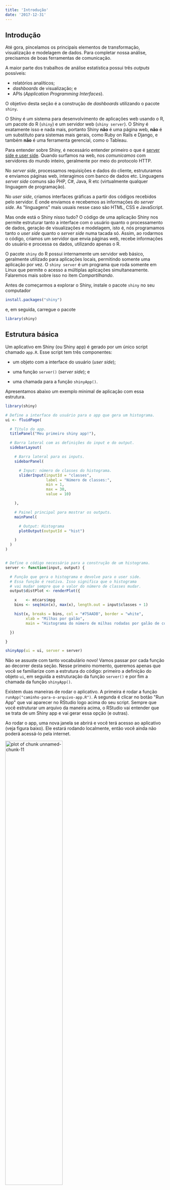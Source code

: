 ```yaml
---
title: 'Introdução'
date: '2017-12-31'
---
```







## Introdução

Até gora, pincelamos os principais elementos de transformação, visualização e modelagem de dados. Para completar nossa análise, precisamos de boas ferramentas de comunicação.

A maior parte dos trabalhos de análise estatística possui três *outputs* possíveis: 

- relatórios analíticos;
- *dashboards* de visualização; e
- APIs (*Application Programming Interfaces*).

O objetivo desta seção é a construção de *dashboards* utilizando o pacote `shiny`.

O Shiny é um sistema para desenvolvimento de aplicações web usando o R, um pacote do R (`shiny`) e um servidor web (`shiny server`). O Shiny é exatamente isso e nada mais, portanto Shiny **não** é uma página web, **não** é um substituto para sistemas mais gerais, como Ruby on Rails e Django, e também **não** é uma ferramenta gerencial, como o Tableau.

Para entender sobre Shiny, é necessário entender primeiro o que é [server side e user side](http://programmers.stackexchange.com/a/171210 "diferencas"). Quando surfamos na web, nos _comunicamos_ com servidores do mundo inteiro, geralmente por meio do protocolo HTTP.

No *server side*, processamos requisições e dados do cliente, estruturamos e enviamos páginas web, interagimos com banco de dados etc. Linguagens *server side* comuns são PHP, C#, Java, R etc (virtualmente qualquer linguagem de programação).

No *user side*, criamos interfaces gráficas a partir dos códigos recebidos pelo servidor. É onde enviamos e recebemos as informações do *server side*. As "linguagens" mais usuais nesse caso são HTML, CSS e JavaScript.

Mas onde está o Shiny nisso tudo? O código de uma aplicação Shiny nos permite estruturar tanto a interface com o usuário quanto o processamento de dados, geração de visualizações e modelagem, isto é, nós programamos tanto o *user side* quanto o *server side* numa tacada só. Assim, ao rodarmos o código, criamos um servidor que envia páginas web, recebe informações do usuário e processa os dados, utilizando apenas o R.

O pacote `shiny` do R possui internamente um servidor web básico, geralmente utilizado para aplicações locais, permitindo somente uma aplicação por vez. O `shiny server` é um programa que roda somente em Linux que permite o acesso a múltiplas aplicações simultaneamente. Falaremos mais sobre isso no item *Compartilhando*.

Antes de começarmos a explorar o Shiny, instale o pacote `shiny` no seu computador


```r
install.packages("shiny")
```

e, em seguida, carregue o pacote


```r
library(shiny)
```

## Estrutura básica

Um aplicativo em Shiny (ou Shiny app) é gerado por um único script chamado `app.R`. Esse script tem três componentes:

- um objeto com a interface do usuário (*user side*);

- uma função `server()` (*server side*); e

- uma chamada para a função `shinyApp()`.

Apresentamos abaixo um exemplo minimal de aplicação com essa estrutura.


```r
library(shiny)

# Define a interface do usuário para o app que gera um histograma.
ui <- fluidPage(

  # Título do app.
  titlePanel("Meu primeiro shiny app!"),

  # Barra lateral com as definições do input e do output.
  sidebarLayout(

    # Barra lateral para os inputs.
    sidebarPanel(

      # Input: número de classes do histograma.
      sliderInput(inputId = "classes",
                  label = "Número de classes:",
                  min = 1,
                  max = 30,
                  value = 10)

    ),

    # Painel principal para mostrar os outputs.
    mainPanel(

      # Output: Histograma
      plotOutput(outputId = "hist")

    )
  )
)


# Define o código necessário para a construção de um histograma.
server <- function(input, output) {

  # Função que gera o histograma e devolve para o user side.
  # Essa função é reativa. Isso significa que o histograma
  # vai mudar sempre que o valor do número de classes mudar.
  output$distPlot <- renderPlot({

    x    <- mtcars$mpg
    bins <- seq(min(x), max(x), length.out = input$classes + 1)

    hist(x, breaks = bins, col = "#75AADB", border = "white",
         xlab = "Milhas por galão",
         main = "Histograma do número de milhas rodadas por galão de combustível.")

  })

}

shinyApp(ui = ui, server = server)
```

Não se assuste com tanto vocabulário novo! Vamos passar por cada função ao decorrer desta seção. Nesse primeiro momento, queremos apenas que você se familiarize com a estrutura do código: primeiro a definição do objeto `ui`, em seguida a estruturação da função `server()` e por fim a chamada da função `shinyApp()`.

Existem duas maneiras de rodar o aplicativo. A primeira é rodar a função `runApp("caminho-para-o-arquivo-app.R")`. A segunda é clicar no botão "Run App" que vai aparecer no RStudio logo acima do seu script. Sempre que você estruturar um arquivo da maneira acima, o RStudio vai entender que se trata de um Shiny app e vai gerar essa opção (e outras).

Ao rodar o app, uma nova janela se abrirá e você terá acesso ao aplicativo (veja figura baixo). Ele estará rodando localmente, então você ainda não poderá acessá-lo pela internet.

<img src="figures/app_minimal.png" title="plot of chunk unnamed-chunk-11" alt="plot of chunk unnamed-chunk-11" width="60%" height="60%" />

Minimize a janela e veja no seu console que a sessão do R estará ocupada rodando o aplicativo. Assim, um Shiny app terá sempre uma sessão de R rodando por trás.

Você pode interagir com o app mudando o número de classes no *slider* gerado à esquerda. Sempre que você mudar o valor, o gráfico será atualizado automaticamente.

Para encerrar o aplicativo, basta fechar a janela. Observe no console que a sessão volta a ficar disponível.

Agora que você já conhece melhor a estrutura de um Shiny app, vamos entender melhor como construí-lo, começando com a interface do usuário.




## User side

Tudo o que será apresentado ao usuário está guardado no objeto `ui`, que nada mais é do que um código HTML. Experimente rodar uma função do *user side* no console. O que você receberá será sempre um código HTML.


```r
fluidPage()
```

<!--html_preserve--><div class="container-fluid"></div><!--/html_preserve-->

```r

# <div class="container-fluid"></div>
```

A função `fluidPage()` utilizada como exemplo acima é utilizada pelo Shiny para criar um display que automaticamente ajusta as dimensões da janela do navegador do usuário. Os elementos da interface do usuário são então colocados dentro dessa função. Veja um exemplo:


```r
ui <- fluidPage(
  titlePanel("Título"),

  sidebarLayout(
    sidebarPanel("Painel lateral"),
    mainPanel("Painel principal")
  )
)
```

O objeto `ui` acima gerará a seguinte interface:

<img src="figures/ui1.png" title="plot of chunk unnamed-chunk-14" alt="plot of chunk unnamed-chunk-14" width="60%" height="60%" />

As funções `titlePanel()` e `sidebarLayout()` são os argumentos da função `fluidPage()`. A primeira gera o título "Título", enquanto a segunda estrutura um layout com barra lateral para o app.

A função `sidebarLayout()` recebe dois argumentos: 

- `sidebarPanel()` - estrutura o painel na barra lateral; e
- `mainPanel()` - estrutura o painel principal.

Essa é uma das estruturas mais simples e populares para a interface de usuário de um Shiny app.

Note que nós criamos apenas títulos e painéis. Não há nada com o que o usuário possa interagir. Para isso, precisamos adicionar os *inputs*.

### inputs

Na prática, inputs são widgets que possibilitam a interação do usuário com o app. Eles recebem um valor escolhido pelo usuário e o envia para o *server side*. Segue uma lista dos principais inputs utilizados num Shiny app:

- `actionButton()` - botão para executar uma ação.
- `checkboxGroupInput()` - 	um grupo de *check boxes*.
- `checkboxInput()` -	um único *check box*.
- `dateInput()` -	um calendário para seleção de data.
- `dateRangeInput()` -	um par de calendários para escolher um intervalo de datas.
- `fileInput()` -	uma ferramenta para auxiliar o upload de arquivos.
- `numericInput()` -	Um campo para enviar números.
- `radioButtons()` -	Um conjunto de botões para seleção.
- `selectInput()` -	Um *select box* com um conjunto de opções.
- `sliderInput()` -	Um slider.
- `textInput()` -	Um campo para enviar texto.

No nosso primeiro exemplo, no item anterior, nós utilizamos um `sliderInput()` para interagir com o número de classes do histograma.


```r
ui <- fluidPage(

    titlePanel("Meu primeiro shiny app!"),

  sidebarLayout(
    sidebarPanel(
      sliderInput(inputId = "classes",
                  label = "Número de classes:",
                  min = 1,
                  max = 30,
                  value = 10)
    ),

    mainPanel(
      plotOutput(outputId = "hist")
    )
  )
)
```

Repare que a função `sliderInput()` recebe alguns argumentos. O mais importante é o `inputId=`. Esse argumento definirá o nome que usaremos para chamar esse input dentro do server. O argumento `label=` recebe o texto que aparecerá no widget, ajudando o usuário a entender o que o input controla. 

Cada input terá argumentos específicos da própria função. Assim, se você nunca usou um determinado input, procure no `help()` da função quais são os argumentos que ela recebe. No caso da `sliderInput()`, podemos controlar o valor mínimo do slider (`min = 1`), o valor máximo (`max = 30`) e o valor padrão (`value = 10`).

Agora que já sabemos como enviar objetos para o *server side*, vamos ver como receber as suas saídas.

### outputs

No exemplo do histograma, o input do nosso app era o número de classes e o output era o próprio histograma. Veja que no objeto `ui` temos o seguinte código:


```r
mainPanel(
      plotOutput(outputId = "distPlot")
    )
```

Isso quer dizer que vamos receber um output do tipo "plot" (gráfico) do servidor e colocá-lo dentro do `mainPanel()`. 

Da mesma forma que há uma função para cada tipo de input, há uma função para cada tipo de output:

- `dataTableOutput()` -	para data frames.
- `htmlOutput()` ou `uiOutput()` - para código HTML.
- `imageOutput()` - para imagens.
- `plotOutput()` - para gráficos.
- `tableOutput()` - para tabelas.
- `textOutput()` - para textos.
- `verbatimTextOutput()` - para textos não-formatados.

Assim como as funções de input, funções de output recebem um argumento de identificação, o `outputId=`. Esse argumento recebe uma string que representa o nome utilizado no *server side* para se referir a esse output. Consulte o `help()` de cada função para saber mais sobre os argumentos adicionais.

Criados os inputs e outputs do app, agora precisamos manipulá-los no *server side*. Vamos ver como fazer isso.



## Server side

Com a interface do usuário estruturada, precisamos agora implementar a função `server()`. Nela, colocaremos as instruções para gerar os outputs que nós vemos no *user side* a partir dos valores dos inputs que o usuário escolher.

A primeira coisa que precisamos fazer é defini-la. A função `server()` será sempre uma função que recebe dois argumentos: `input` e `output`. 


```r
server <- function(input, output) {
  
  # Código
  
}
```

A partir daí, precisamos seguir três regras:

1. Todos os outputs estão numa lista chamada `output`. Assim, como no exemplo do histograma nós chamamos o gráfico de `hist`, para nos referirmos a ele no *server side* utilizaremos `output$hist`.

2. Os outputs devem ser construídos com funções `render_()`. Existe uma função `render_()` para cada tipo de objeto. As principais são:

- `renderDataTable()` - data frames.
- `renderImage()` -	imagens.
- `renderPlot()` - gráficos.
- `renderPrint()` - qualquer printed output.
- `renderTable()` - data frames, matrizes, e outras estruturas em forma de tabela.
- `renderText()` - strings.
- `renderUI()` - um elemento do UI ou HTML.

O argumento dessas funções será sempre um bloco de código, usado para gerar o output desejado. Repare que para gerar o histograma, utilizamos a função `renderPlot()`.

3. Da mesma forma que os outputs, todos os inputs estão numa lista chamada `input`. Assim, para acessar o valor escolhido para o número de classes no exemplo do histograma, utilizaremos `input$classes`.

Agora já conseguimos entender o código do nosso exemplo.


```r
server <- function(input, output) {

  output$distPlot <- renderPlot({

    x    <- mtcars$mpg
    bins <- seq(min(x), max(x), length.out = input$classes + 1)

    hist(x, breaks = bins, col = "#75AADB", border = "white",
         xlab = "Milhas por galão",
         main = "Histograma do número de milhas rodadas por galão de combustível.")

  })

}
```

Repare nas `{}` dentro da função `renderPlot()`. Elas permitem que qualquer estrutura de código possa ser passada como argumento. Podemos então pular linhas e indentar nosso código normalmente dentro das funções `render_()`.

Sempre que você usar um input dentro de uma função `render_()`, o seu output se tornará reativo ao valor do input. Isso significa que, sempre que o usuário mudar o valor do input, o Shiny atualizará automaticamente o valor dentro da lista e também todas as funções `render_()` que dependam dele.

No nosso exemplo, sempre que o usuário mudar o número de classes no *slider*, o aplicativo atualizará o valor de `input$classes` e rodará novamente o código dentro da função `renderPlot()`. Assim, o objeto `output$hist` será atualizado.

A reatividade é um princípio essencial dentro do Shiny, e saber usá-la é primordial para que o aplicativo funcione corretamente e de forma eficiente. A seguir, exploraremos mais a fundo esse conceito e apresentaremos funções que auxiliam a manipular a reatividade.




## Reatividade

Para entender melhor como funciona a reatividade no Shiny, podemos pensar em uma fórmula do Excel. Se colocamos uma fórmula na célula A1 que utiliza as células B1 e C1, sempre que atualizarmos os valores de B1 e C1, o valor em A1 será automaticamente atualizado.

No Shiny, a ideia é exatamente a mesma. A diferença é que em vez de células, temos inputs e outputs. 

O fluxo de reatividade será sempre conduzido por valores e funções reativas. Os objetos dentro da lista `input` são os principais objetos reativos e as funções `render_()` são as principais funções reativas. 

Um fluxo básico seria o seguinte:

1. O usuário altera o valor do input `x`.
2. O valor reativo `input$x` é invalidado.
3. Toda função reativa que depender de `input$x` é notificada.
4. Essas funções verificam qual é o novo valor de `input$x` e atualizam suas saídas.

**Lembre-se**: valores reativos só trabalham com funções reativas. Tente, por exemplo, colocar um valor reativo dentro de uma função não-reativa.


```r
library(shiny)

ui <- fluidPage(
  sidebarLayout(
    sidebarPanel(
      numericInput(inputId = "num",
                   label = "Número  de observações",
                   value = 100)
    ),
    mainPanel(plotOutput(outputId = "hist"))
  )
)

server <- function(input, output) {
  
  hist(rnorm(input$num))
  
}

shinyApp(ui = ui, server = server)
```

Você receberá uma mensagem do tipo:

```
Error in .getReactiveEnvironment()\$currentContext() : 
  Operation not allowed without an active reactive context. (You tried to do something that can only be done from inside a reactive expression or observer.)
```
A forma correta seria usar a função `renderPlot()`.


```r
library(shiny)

ui <- fluidPage(
  sidebarLayout(
    sidebarPanel(
      numericInput(inputId = "num",
                   label = "Número  de observações",
                   value = 100)
    ),
    mainPanel(plotOutput(outputId = "hist"))
  )
)

server <- function(input, output) {
  
  output$hist <- renderPlot({hist(rnorm(input$num))})
  
}

shinyApp(ui = ui, server = server)
```

O Shiny disponibiliza funções para manipular a reatividade, alterando o fluxo básico apresentado acima.

- `reactive()` - Usada para criar objetos reativos. Elas funcionam tal como as funções `render_()`, mas não geram outputs para o *user side*.

- `isolate()` - Usada para inserir valores reativos dentro de funções reativas sem criar um fluxo de reatividade.

- `observeEvent()` - Usada como um gatilho para rodar código dentro do servidor. Esse código se refere a alguma ação, como imprimir uma mensagem no console ou salvar um arquivo. Geralmente usada com a função `actionButton()`, que criam botões de ação no *user side*. A função recebe um valor reativo e um bloco de código. Ela rodará o código sempre que o valor reativo especificado for atualizado. Valores reativos dentro do código que não o especificado funcionarão como se estivesse com `isolate()`.

- `observe()` - Também usada como um gatilho para rodar código no servidor, mas, diferentemente da `observeEvent()`, vai responder a qualquer valor reativo que estiver dentro do código. 

- `eventReactive()` - Funciona como a `oberserveEvent()`, mas em vez de executar uma ação, essa função é utilizada para criar valores reativos condicionados à atualização do valor reativo especificado como argumento. 
- `reactiveValues()` - Cria uma lista de valores reativos que podem ser manipulados no código.

A melhor dica para orientar a utilização dessas funções é fazer com que o seu código rode o menor número de vezes possível. Em um app complexo, saber o que deve ser ou não reativo pode não ser trivial. Por isso, o domínio desse conceito e dessas funções é importante para que o seu aplicativo seja eficiente, principalmente quando ele for ser utilizado por várias pessoas ao mesmo tempo.

Acesse o `help()` para mais informações sobre essas funções. Um tutorial muito mais completo sobre reatividade está disponível na [página do Shiny no site do Rstudio](https://shiny.rstudio.com/tutorial/written-tutorial/lesson6/).



## Costumizando aparência

Como já vimos na introdução desta seção, o objeto `ui` nada mais é do que um código em HTML estruturado pela função `fluidPage()`.

Quem conhece um pouco de HTML sabe que adicionamos conteúdo estático a uma página web a partir de tags. 

```
<div class = "container-fluid">
  <h1> Título </h1>
  <p style = "font-family: import">
    Veja exemplos de aplicativos na
    <a href = "https://shiny.rstudio.com/gallery/"> Shiny Gallery </a>
  </p>
</div>
```
Não se preocupe em entender o código acima. Ele é apenas um exemplo de como as tags funcionam no HTML. Veja, por exemplo, que a tag `<h1>` é utilizada para criar um título, a tag `<p>` cria parágrafos e a tag `<a>` cria hiperlinks. A tag `<div>` cria seções dentro da página com um mesmo estilo ou formato.

No Shiny, também podemos trabalhar com tags utilizando a função `tags()`. Essa função, na verdade, é uma lista de funções que mimetizam as tags do HTML. Veja as principais:

`tags$h1()` - Cria um título.
`tags$a()` - Cria um hiperlink.
`tags$p()` - Cria um parágrafo.
`tags$em()` - Formata o texto em itálico.
`tags$code()` - Formata o texto em código. 
`tags$strong()` - Formata o texto em negrito.
`tags$br()` - Pula uma linha.
`tags$hr()` - Cria uma linha horizontal.
`tags$img()` - Adiciona uma imagem (é preciso salvá-la em um subdiretório chamado `www`).


```r
library(shiny)

ui <- fluidPage(
  tags$h1("Utilizando tags no Shiny"),
  tags$hr(),
  h3("Uma visão geral"),
  br(),
  tags$p("O", strong("Shiny"), "permite a utilização de", tags$em("tags"),
         "assim como fazemons em", tags$code("HTML"), ".")
)

server <- function(input, output) {

}

shinyApp(ui, server)
```

<img src="figures/app-tags.png" title="plot of chunk unnamed-chunk-22" alt="plot of chunk unnamed-chunk-22" width="60%" height="60%" />


Algumas dessas funções vêm com um `wrapper` do tipo `nome-da-tag()`. Por exemplo, as funções `tags$h1()` e `h1()` são equivalentes.

Se você for bom em programação web, é possível escrever o objeto `ui` diretamente em HTML. Para passar código em HTML diretamente para a função `fluidPage()`, utilize a função `HTML()`.

Uma outra forma de customizar a aparência do seu app é alterar o layout da página. 

A página de um Shiny app tem sempre três dimensões: altura, largura e profundidade. Utilizando a função `fluidPage()`, a altura e a profundidade são variáveis, isto é, você pode controlá-las à vontade, mas a largura é fixa, formando um grid de 12 unidades. Essa unidades são adimensionais, o que significa que o app sempre vai se redimensionar para se ajustar a qualquer tela, sem criar uma barra de rolagem horizontal.

Para alterar o layout da página, você precisa usar as funções de layout:

- `fluidRow()` - Orienta a posição dos objetos dentro de uma mesma linha.
- `column()` - Orienta a posição dos objetos dentro de uma mesma coluna.
- `fixedPage()` - Usada no lugar da `fluidPage()`. Ela limita o seu comprimento em 940px em uma tela padrão e 724px ou 1170px em telas menores ou maiores respectivamente.
- `fixedRow()` - Usada no lugar de `fluidRow()` dentro da função `fixedPage()`.
- `navbarPage()` - Cria um layout de navegação por abas. Cada aba representa um nível de profundidade do aplicativo.
- `dashboardPage()` - Função do pacote `shinydashboad`. Usada para criar dashboards com o Shiny.


```r
library(shiny)

ui <- fluidPage(
  fluidRow(
    titlePanel("Modificando o layout do app"),
    column(3,
           h3("Coluna de tamanho 3"),
           sliderInput(inputId = "slider",
                       label = "Um slider",
                       min = 1,
                       max = 30,
                       value = 20)),
    column(6,
           h3("Coluna de tamanho 9"),
           radioButtons(inputId = "botao",
                        label = "Escolha",
                        choices = c("Sim", "Não"))),
    column(3,
           h3("Coluna de tamanho 3"),
           tags$p("A largura da página é um grid de tamanho 12."))
  ),
  fluidRow(
    tags$a("Interact. Analyze.
           Communicate. Take a fresh,
           interactive approach to telling
           your data story with Shiny. Let users interact with
           your data and your analysis. And do it all with R.
           Shiny is an R package that makes it easy to build
           interactive web apps straight from R.
           You can host standalone apps on a webpage or embed
           them in R Markdown documents or build dashboards.
           You can also extend your Shiny apps with CSS themes,
           htmlwidgets, and JavaScript actions.",
           href = "https://shiny.rstudio.com/")
  )
)

server <- function(input, output) {

}

shinyApp(ui, server)

```

<img src="figures/app-layout.png" title="plot of chunk unnamed-chunk-24" alt="plot of chunk unnamed-chunk-24" width="60%" height="60%" />

A profundidade em um Shiny app é acessada utilizando abas e painéis. As principais funções para trabalhar com essa feature são: `wellPanel()`, `tabPanel()`,  `tabsetPanel()` e `navlistPanel()`.

Deixamos como exercício entender a utilização de cada uma dessas funções. Lembre-se sempre de olhar o `help()` e visitar o [tutorial completo do Shiny](https://shiny.rstudio.com/tutorial/) no site do RStudio.

Também é possível trabalhar com CSS dentro do Shiny. Por padrão, o Shiny usa o framework [Bootstrap³](getbootstrap.com). Se você quiser usar um arquivo `.css` próprio, você precisa colocá-lo em um subdiretório chamado `www` e especificar o nome do arquivo no argumento `theme=` das funções `fluidPage()` ou `fixedPage()`.

Há outras duas formas de alterar o CSS. A primeira é utilizar a função `tags$style()` para alterar o CSS global. A segunda é modificar o argumento `style=` dentro das funções `tags$_()`. Assista a última parte [desse vídeo tutorial](https://shiny.rstudio.com/tutorial/) para mais informações.
   



## Compartilhando

Para compartilhar o seu app online, o Shiny oferece duas opções: o Shiny Server e o shinyapps.io. Veja a seguir mais detalhes sobre cada uma dessas opções.

**Nota**: independente da opção escolhida, para o compartilhamento online funcionar, o script com o código precisa ter o nome `app.R`.

### Shiny Server

O Shiny Server é um programa *backend* gratuito que monta um servidor web em linux feito para hospedar aplicativos em Shiny.

Para download, instruções de uso e mais informações, acesse o site: https://www.rstudio.com/products/shiny/shiny-server/.

O Shiny Server também tem uma versão paga, o [Shiny Server Pro](https://www.rstudio.com/products/shiny-server-pro/), que disponibiliza ferramentas de segurança, performance, gerencialmente e suporte.

### shinyapps.io

O shinyapps.io é um sistema do RStudio (que envolve tanto um pacote do R como uma página web) para a hospedagem de aplicativos em Shiny. As vantagens de se usar esse serviço são as seguintes:

- Você não vai precisar contratar um serviço de hospedagem nem configurar um servidor Linux.

- Ele é escalável, isto é, quando muita gente começa a usar o seu app, o servidor vai alocar mais processamento automaticamente para não perder performance.

- É seguro, fácil de usar e tem um versão gratuita.

Para começar a usar o shinyapps.io, você precisa:

**1.** Instalar o pacote `rsconnect`.


```r
devtools::install_github("rstudio/rsconnect")
```

**2.** Criar uma conta no [shinyapps.io](shinyapps.io).

**3.** No RStudio, rodar o app e clicar em *Publish*.

<img src="figures/app-publish.png" title="plot of chunk unnamed-chunk-26" alt="plot of chunk unnamed-chunk-26" width="60%" height="60%" />

Basta seguir as instruções e em alguns minutos você receberá um link para acessar o seu app online. Assim, tudo o que uma pessoa precisará para acessá-lo é um navegador web.

Para mais informações, acesse o [guia do usuário do shinyapps.io](http://docs.rstudio.com/shinyapps.io/).





